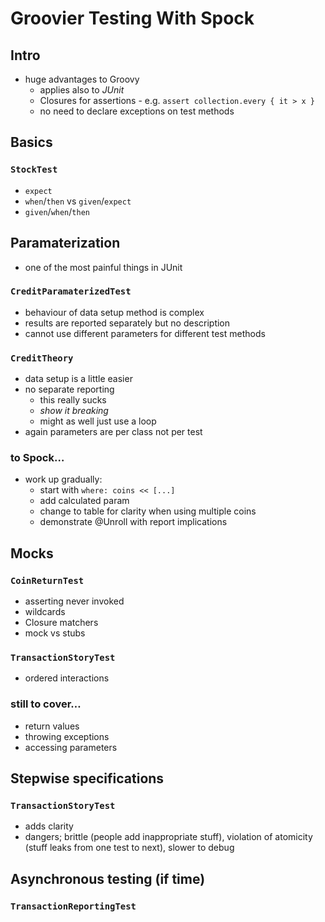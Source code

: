 # Groovier Testing With Spock

## Intro

- huge advantages to Groovy
  - applies also to _JUnit_
  - Closures for assertions - e.g. `assert collection.every { it > x }`
  - no need to declare exceptions on test methods

## Basics

### `StockTest`

- `expect`
- `when`/`then` vs `given`/`expect`
- `given`/`when`/`then`

## Paramaterization

- one of the most painful things in JUnit

### `CreditParamaterizedTest`

- behaviour of data setup method is complex
- results are reported separately but no description
- cannot use different parameters for different test methods

### `CreditTheory`

- data setup is a little easier
- no separate reporting
  - this really sucks
  - _show it breaking_
  - might as well just use a loop
- again parameters are per class not per test

### to Spock…

- work up gradually:
  - start with `where: coins << [...]`
  - add calculated param
  - change to table for clarity when using multiple coins
  - demonstrate @Unroll with report implications

## Mocks

### `CoinReturnTest`

- asserting never invoked
- wildcards
- Closure matchers
- mock vs stubs

### `TransactionStoryTest`

- ordered interactions

### still to cover…

- return values
- throwing exceptions
- accessing parameters

## Stepwise specifications

### `TransactionStoryTest`

- adds clarity
- dangers; brittle (people add inappropriate stuff), violation of atomicity (stuff leaks from one test to next), slower to debug

## Asynchronous testing (if time)

### `TransactionReportingTest`
